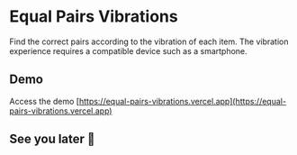 # Equal Pairs Vibrations

Find the correct pairs according to the vibration of each item. The vibration experience requires a compatible device such as a smartphone.

## Demo

Access the demo [https://equal-pairs-vibrations.vercel.app](https://equal-pairs-vibrations.vercel.app)

## See you later 🤝
